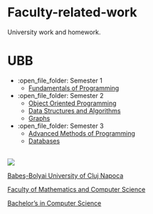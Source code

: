 # Faculty-related-work
University work and homework.

# UBB
<ul>
  <li>:open_file_folder: Semester 1
    <ul>
      <li>
        <a href="https://github.com/TimoficiucDaniel/Fundamentals-of-Programming"> 
          Fundamentals of Programming
        </a>
      </li>
    </ul>
  </li>
  <li>:open_file_folder: Semester 2
    <ul>
      <li>
        <a href="https://github.com/TimoficiucDaniel/Object-Oriented-Programming"> 
          Object Oriented Programming
        </a>
      </li>
      <li>
        <a href="https://github.com/TimoficiucDaniel/Data-Structures-and-Algorithms"> 
          Data Structures and Algorithms
        </a>
      </li>
       <li>
        <a href="https://github.com/TimoficiucDaniel/Graphs"> 
          Graphs
        </a>
      </li>
    </ul>
  </li>
  <li>:open_file_folder: Semester 3
    <ul>
      <li>
        <a href="https://github.com/TimoficiucDaniel/Advanced-Methods-of-Programming"> 
          Advanced Methods of Programming 
        </a>
      </li>
      <li>
        <a href="https://github.com/TimoficiucDaniel/Databases"> 
            Databases 
        </a>
    </ul>
  </li>
</ul>

<br>
<img src="http://www.chem.ubbcluj.ro/romana/conferinte/MEEMB/archive/pictures/ubb.gif" />
<a href="http://www.cs.ubbcluj.ro">
<p> Babeş-Bolyai University of Cluj Napoca </p>
<p> Faculty of Mathematics and Computer Science </p>
<p> Bachelor’s in Computer Science </p>
</a>
<br>
